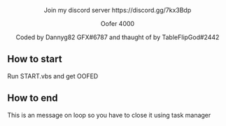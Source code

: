 <p align="center">Join my discord server https://discord.gg/7kx3Bdp </p>
<p align="center">Oofer 4000</p>
<p align="center">Coded by Dannyg82 GFX#6787 and thaught of by TableFlipGod#2442</p>

## How to start
Run START.vbs and get OOFED

## How to end
This is an message on loop so you have to close it using task manager
